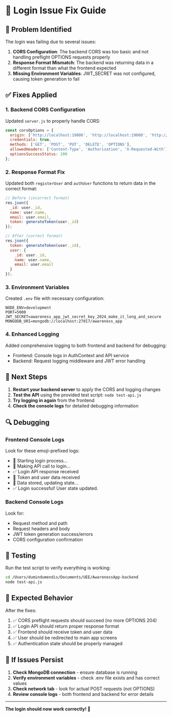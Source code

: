 # 🔐 Login Issue Fix Guide

## 🚨 Problem Identified

The login was failing due to several issues:

1. **CORS Configuration**: The backend CORS was too basic and not handling preflight OPTIONS requests properly
2. **Response Format Mismatch**: The backend was returning data in a different format than what the frontend expected
3. **Missing Environment Variables**: JWT_SECRET was not configured, causing token generation to fail

## ✅ Fixes Applied

### 1. Backend CORS Configuration
Updated `server.js` to properly handle CORS:
```javascript
const corsOptions = {
  origin: ['http://localhost:19006', 'http://localhost:19000', 'http://localhost:3000', 'http://localhost:8081'],
  credentials: true,
  methods: ['GET', 'POST', 'PUT', 'DELETE', 'OPTIONS'],
  allowedHeaders: ['Content-Type', 'Authorization', 'X-Requested-With'],
  optionsSuccessStatus: 200
};
```

### 2. Response Format Fix
Updated both `registerUser` and `authUser` functions to return data in the correct format:
```javascript
// Before (incorrect format)
res.json({
  _id: user._id,
  name: user.name,
  email: user.email,
  token: generateToken(user._id)
});

// After (correct format)
res.json({
  token: generateToken(user._id),
  user: {
    _id: user._id,
    name: user.name,
    email: user.email
  }
});
```

### 3. Environment Variables
Created `.env` file with necessary configuration:
```env
NODE_ENV=development
PORT=5000
JWT_SECRET=awareness_app_jwt_secret_key_2024_make_it_long_and_secure
MONGODB_URI=mongodb://localhost:27017/awareness_app
```

### 4. Enhanced Logging
Added comprehensive logging to both frontend and backend for debugging:
- Frontend: Console logs in AuthContext and API service
- Backend: Request logging middleware and JWT error handling

## 🚀 Next Steps

1. **Restart your backend server** to apply the CORS and logging changes
2. **Test the API** using the provided test script: `node test-api.js`
3. **Try logging in again** from the frontend
4. **Check the console logs** for detailed debugging information

## 🔍 Debugging

### Frontend Console Logs
Look for these emoji-prefixed logs:
- 🔐 Starting login process...
- 📡 Making API call to login...
- ✅ Login API response received
- 🔑 Token and user data received
- 💾 Data stored, updating state...
- ✅ Login successful! User state updated.

### Backend Console Logs
Look for:
- Request method and path
- Request headers and body
- JWT token generation success/errors
- CORS configuration confirmation

## 🧪 Testing

Run the test script to verify everything is working:
```bash
cd /Users/dumindumendis/Documents/UEE/AwarenessApp-backend
node test-api.js
```

## 📱 Expected Behavior

After the fixes:
1. ✅ CORS preflight requests should succeed (no more OPTIONS 204)
2. ✅ Login API should return proper response format
3. ✅ Frontend should receive token and user data
4. ✅ User should be redirected to main app screens
5. ✅ Authentication state should be properly managed

## 🐛 If Issues Persist

1. **Check MongoDB connection** - ensure database is running
2. **Verify environment variables** - check .env file exists and has correct values
3. **Check network tab** - look for actual POST requests (not OPTIONS)
4. **Review console logs** - both frontend and backend for error details

---

**The login should now work correctly! 🎉**

